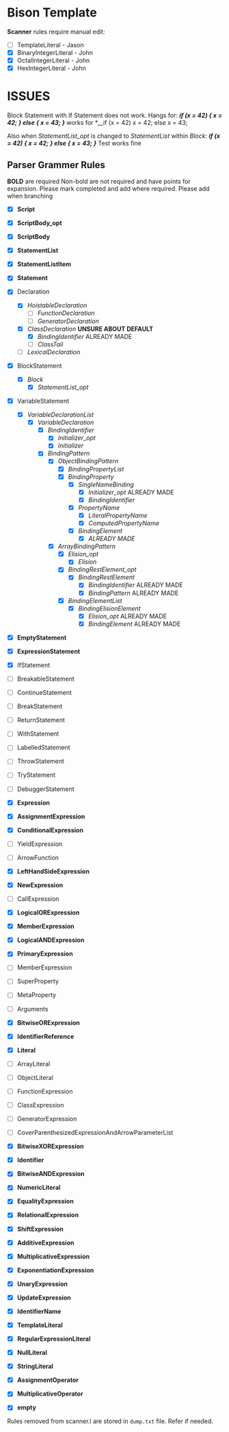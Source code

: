 # Bison Template
**Scanner** rules require manual edit:
- [ ] TemplateLiteral - Jason
- [x] BinaryIntegerLiteral - John
- [x] OctalIntegerLiteral - John
- [x] HexIntegerLiteral - John

# ISSUES

Block Statement with If Statement does not work. Hangs for:
*__if (x = 42) { x = 42; } else { x = 43; }__*
works for
*__if (x = 42) x = 42; else x = 43;

Also when *StatementList_opt* is changed to *StatementList* within *Block*:
*__if (x = 42) { x = 42; } else { x = 43; }__*
Test works fine


## **Parser** Grammer Rules
**BOLD** are required
Non-bold are not required and have points for expansion. Please mark completed and add where required.
Please add when branching
- [x] **Script**
- [x] **ScriptBody_opt**
- [x] **ScriptBody**
- [x] **StatementList**
- [x] **StatementListItem**
- [x] **Statement**
- [x] Declaration
	- [x] *HoistableDeclaration*
		- [ ] *FunctionDeclaration*
		- [ ] *GeneratorDeclaration*
	- [x] *ClassDeclaration* **UNSURE ABOUT DEFAULT**
		- [x] *BindingIdentifier* ALREADY MADE
		- [ ] *ClassTail*
	- [ ] *LexicalDeclaration*
- [x] BlockStatement
	- [x] *Block*
		- [x] *StatementList_opt*
- [x] VariableStatement
	- [x] *VariableDeclarationList*
		- [x] *VariableDeclaration*
			- [x] *BindingIdentifier*
				- [x] *Initializer_opt*
				- [x] *Initializer*
			- [x] *BindingPattern*
				- [x] *ObjectBindingPattern*
					- [x] *BindingPropertyList*
					- [x] *BindingProperty*
						- [x] *SingleNameBinding*
							- [x] *Initializer_opt* ALREADY MADE
							- [x] *BindingIdentifier*
						- [x] *PropertyName*
							- [x] *LiteralPropertyName*
							- [x] *ComputedPropertyName*
						- [x] *BindingElement*
							- [x] *ALREADY MADE*
				- [x] *ArrayBindingPattern*
					- [x] *Elision_opt*
						- [x] *Elision*
					- [x] *BindingRestElement_opt*
						- [x] *BindingRestElement*
							- [x] *BindingIdentifier* ALREADY MADE
							- [x] *BindingPattern* ALREADY MADE
					- [x] *BindingElementList*
						- [x] *BindingElisionElement*
							- [x] *Elision_opt* ALREADY MADE
							- [x] *BindingElement* ALREADY MADE
					
- [x] **EmptyStatement**
- [x] **ExpressionStatement**
- [x] IfStatement
- [ ] BreakableStatement
- [ ] ContinueStatement
- [ ] BreakStatement
- [ ] ReturnStatement
- [ ] WithStatement
- [ ] LabelledStatement
- [ ] ThrowStatement
- [ ] TryStatement
- [ ] DebuggerStatement
- [x] **Expression**
- [x] **AssignmentExpression**
- [x] **ConditionalExpression**
- [ ] YieldExpression
- [ ] ArrowFunction
- [x] **LeftHandSideExpression**
- [x] **NewExpression**
- [ ] CallExpression
- [x] **LogicalORExpression**
- [x] **MemberExpression**
- [x] **LogicalANDExpression**
- [x] **PrimaryExpression**
- [ ] MemberExpression
- [ ] SuperProperty
- [ ] MetaProperty
- [ ] Arguments
- [x] **BitwiseORExpression**
- [x] **IdentifierReference**
- [x] **Literal**
- [ ] ArrayLiteral
- [ ] ObjectLiteral
- [ ] FunctionExpression
- [ ] ClassExpression
- [ ] GeneratorExpression
- [ ] CoverParenthesizedExpressionAndArrowParameterList
- [x] **BitwiseXORExpression**
- [x] **Identifier**
- [x] **BitwiseANDExpression**
- [x] **NumericLiteral**
- [x] **EqualityExpression**
- [x] **RelationalExpression**
- [x] **ShiftExpression**
- [x] **AdditiveExpression**
- [x] **MultiplicativeExpression**
- [x] **ExponentiationExpression**
- [x] **UnaryExpression**
- [x] **UpdateExpression**
- [x] **IdentifierName**
- [x] **TemplateLiteral**
- [x] **RegularExpressionLiteral**
- [x] **NullLiteral**
- [x] **StringLiteral**
- [x] **AssignmentOperator**
- [x] **MultiplicativeOperator**
- [x] **empty**


Rules removed from scanner.l are stored in `dump.txt` file. Refer if needed.